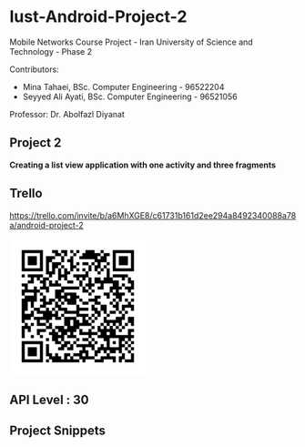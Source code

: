 # Iust-Android-Project-2
Mobile Networks Course Project - Iran University of Science and Technology - Phase 2

Contributors:
* Mina Tahaei, BSc. Computer Engineering - 96522204
* Seyyed Ali Ayati, BSc. Computer Engineering - 96521056

Professor: Dr. Abolfazl Diyanat

## Project 2
**Creating a list view application with one activity and three fragments**

## Trello
https://trello.com/invite/b/a6MhXGE8/c61731b161d2ee294a8492340088a78a/android-project-2

<p>
    <img src="trello-board.png" width="240" height="240" />
</p>

## API Level : 30

## Project Snippets
